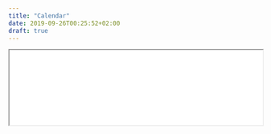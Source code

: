 ```yaml
---
title: "Calendar"
date: 2019-09-26T00:25:52+02:00
draft: true
---
```

<div id="calendar">
  <script type="text/javascript" src="//localendar.com/js/PublishedResponsiveIframe.js"></script>
  <iframe style="width:100%"; id="localendar-iframe" src="//localendar.com/public/rododhendron"></iframe>
</div>
